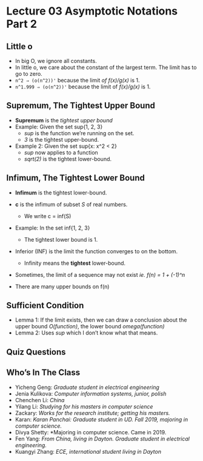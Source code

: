 # Lecture 03 Asymptotic Notations Part 2

## Little o
- In big O, we ignore all constants.
- In little o, we care about the constant of the largest term. The limit has to go to zero.
- `n^2 ⇒ (o(n^2))'` because the limit *of f(x)/g(x)* is 1.
- `n^1.999 ⇒ (o(n^2))'` because the limit of *f(x)/g(x)* is 1.

## Supremum, The Tightest Upper Bound
- **Supremum** is the *tightest upper bound*
- Example: Given the set sup{1, 2, 3}
	- *sup* is the function we’re running on the set.
	- *3* is the tightest upper-bound.
- Example 2: Given the set sup{x: x^2 \< 2}
	- *sup* now applies to a function
	- *sqrt(2)* is the tightest lower-bound.
## Infimum, The Tightest Lower Bound
- **Infimum** is the tightest lower-bound.
- **c** is the infimum of subset *S* of real numbers.
	- We write c = inf(S)
- Example: In the set inf{1, 2, 3}
	- The tightest lower bound is 1.


- Inferior (INF) is the limit the function converges to on the bottom.
	- Infinity means the **tightest** lower-bound.
- Sometimes, the limit of a sequence may not exist *ie. f(n) = 1 + (-1)^n*
- There are many upper bounds on f(n)
## Sufficient Condition
- Lemma 1: If the limit exists, then we can draw a conclusion about the upper bound *O(function)*, the lower bound *omega(function)*
- Lemma 2: Uses *sup* which I don’t know what that means. <!-- COMMENT -->

## Quiz Questions

## Who’s In The Class
- Yicheng Geng: *Graduate student in electrical engineering*
- Jenia Kulikova: *Computer information systems, junior, polish*
- Chenchen Li: *China*
- Yilang Li: *Studying for his masters in computer science*
- Zackary: *Works for the research institute; getting his masters.*
- Karan: *Karan Panchai: Graduate student in UD. Fall 2019, majoring in computer science.*
- Divya Shetty: \*Majoring in computer science. Came in 2019.
- Fen Yang: *From China, living in Dayton. Graduate student in electrical engineering.*
- Kuangyi Zhang: *ECE, international student living in Dayton*